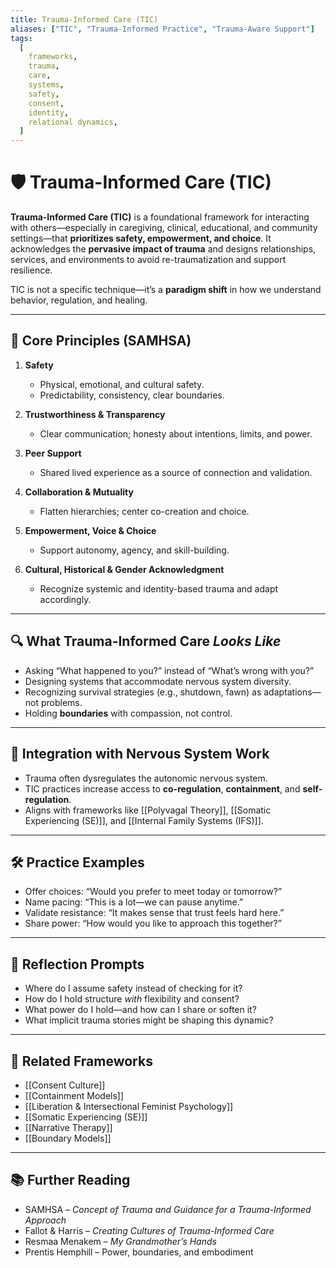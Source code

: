 ```yaml
---
title: Trauma-Informed Care (TIC)
aliases: ["TIC", "Trauma-Informed Practice", "Trauma-Aware Support"]
tags:
  [
    frameworks,
    trauma,
    care,
    systems,
    safety,
    consent,
    identity,
    relational dynamics,
  ]
---
```


<!-- @format -->

# 🛡️ Trauma-Informed Care (TIC)

**Trauma-Informed Care (TIC)** is a foundational framework for interacting with others—especially in caregiving, clinical, educational, and community settings—that **prioritizes safety, empowerment, and choice**. It acknowledges the **pervasive impact of trauma** and designs relationships, services, and environments to avoid re-traumatization and support resilience.

TIC is not a specific technique—it’s a **paradigm shift** in how we understand behavior, regulation, and healing.

---

## 🧠 Core Principles (SAMHSA)

1. **Safety**
   - Physical, emotional, and cultural safety.
   - Predictability, consistency, clear boundaries.

2. **Trustworthiness & Transparency**
   - Clear communication; honesty about intentions, limits, and power.

3. **Peer Support**
   - Shared lived experience as a source of connection and validation.

4. **Collaboration & Mutuality**
   - Flatten hierarchies; center co-creation and choice.

5. **Empowerment, Voice & Choice**
   - Support autonomy, agency, and skill-building.

6. **Cultural, Historical & Gender Acknowledgment**
   - Recognize systemic and identity-based trauma and adapt accordingly.

---

## 🔍 What Trauma-Informed Care _Looks Like_

- Asking “What happened to you?” instead of “What’s wrong with you?”
- Designing systems that accommodate nervous system diversity.
- Recognizing survival strategies (e.g., shutdown, fawn) as adaptations—not problems.
- Holding **boundaries** with compassion, not control.

---

## 🧠 Integration with Nervous System Work

- Trauma often dysregulates the autonomic nervous system.
- TIC practices increase access to **co-regulation**, **containment**, and **self-regulation**.
- Aligns with frameworks like [[Polyvagal Theory]], [[Somatic Experiencing (SE)]], and [[Internal Family Systems (IFS)]].

---

## 🛠 Practice Examples

- Offer choices: “Would you prefer to meet today or tomorrow?”
- Name pacing: “This is a lot—we can pause anytime.”
- Validate resistance: “It makes sense that trust feels hard here.”
- Share power: “How would you like to approach this together?”

---

## 💬 Reflection Prompts

- Where do I assume safety instead of checking for it?
- How do I hold structure _with_ flexibility and consent?
- What power do I hold—and how can I share or soften it?
- What implicit trauma stories might be shaping this dynamic?

---

## 🔗 Related Frameworks

- [[Consent Culture]]
- [[Containment Models]]
- [[Liberation & Intersectional Feminist Psychology]]
- [[Somatic Experiencing (SE)]]
- [[Narrative Therapy]]
- [[Boundary Models]]

---

## 📚 Further Reading

- SAMHSA – _Concept of Trauma and Guidance for a Trauma-Informed Approach_
- Fallot & Harris – _Creating Cultures of Trauma-Informed Care_
- Resmaa Menakem – _My Grandmother’s Hands_
- Prentis Hemphill – Power, boundaries, and embodiment
